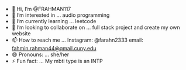 - 👋 Hi, I’m @FRAHMAN117
- 👀 I’m interested in ... audio programming
- 🌱 I’m currently learning ... leetcode
- 💞️ I’m looking to collaborate on ... full stack project and create my own website
- 📫 How to reach me ... Instagram: @farahn2333 email: fahmin.rahman44@qmail.cuny.edu
- 😄 Pronouns: ... she/her
- ⚡ Fun fact: ... My mbti type is an INTP

<!---
FRAHMAN117/FRAHMAN117 is a ✨ special ✨ repository because its `README.md` (this file) appears on your GitHub profile.
You can click the Preview link to take a look at your changes.
--->
